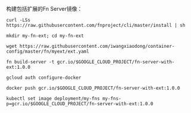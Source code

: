 
构建包括扩展的Fn Server镜像：

    curl -LSs https://raw.githubusercontent.com/fnproject/cli/master/install | sh

    mkdir my-fn-ext; cd my-fn-ext
    
    wget https://raw.githubusercontent.com/iwangxiaodong/container-config/master/fn/myext/ext.yaml
   
    fn build-server -t gcr.io/$GOOGLE_CLOUD_PROJECT/fn-server-with-ext:1.0.0
    
    gcloud auth configure-docker
        
    docker push gcr.io/$GOOGLE_CLOUD_PROJECT/fn-server-with-ext:1.0.0
    
    kubectl set image deployment/my-fns my-fns-p=gcr.io/$GOOGLE_CLOUD_PROJECT/fn-server-with-ext:1.0.0
